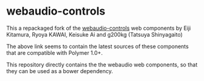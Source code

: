 webaudio-controls
=================

This a repackaged fork of the 
[webaudio-controls](https://github.com/ryoyakawai/html5conference2015/tree/master/fm/bower_components/webaudio-controls)
web components by Eiji Kitamura, Ryoya KAWAI, Keisuke Ai and g200kg (Tatsuya Shinyagaito)

The above link seems to contain the latest sources of these components that are compatible with Polymer 1.0+.
  
This repository directly contains the the webaudio web components, so that they can be used as a 
bower dependency.
